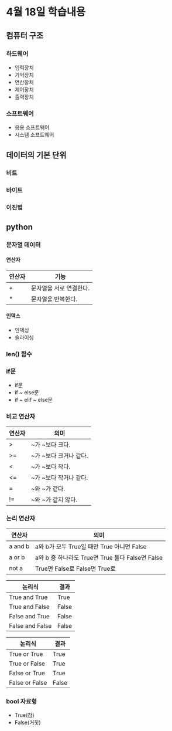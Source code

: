 # 4월 18일 학습내용
## 컴퓨터 구조
### 하드웨어
- 입력장치
- 기억장치
- 연산장치
- 제어장치
- 출력장치
### 소프트웨어
- 응용 소프트웨어
- 시스템 소프트웨어
## 데이터의 기본 단위
### 비트
### 바이트
### 이진법
## python
### 문자열 데이터
#### 연산자
연산자 | 기능
------|----
\+ | 문자열을 서로 연결한다.
\* | 문자열을 반복한다.
#### 인덱스
- 인덱싱
- 슬라이싱
### len() 함수
### if문
- if문
- if ~ else문
- if ~ elif ~ else문


### 비교 연산자
연산자 | 의미
------|----
\>| ~가 ~보다 크다.
\>=| ~가 ~보다 크거나 같다.
\<| ~가 ~보다 작다.
\<=| ~가 ~보다 작거나 같다.
\=| ~와 ~가 같다.
\!=| ~와 ~가 같지 않다.

### 논리 연산자
연산자 | 의미
------|----
a and b|a와 b가 모두 True일 때만 True 아니면 False
a or b|a와 b 중 하나라도 True면 True 둘다 False면 False
not a|True면 False로 False면 True로

논리식 | 결과
------|----
True and True  | True
True and False | False
False and True | False
False and False| False

논리식 | 결과
------|----
True or True  | True
True or False | True
False or True | True
False or False| False
### bool 자료형
- True(참)
- False(거짓)
